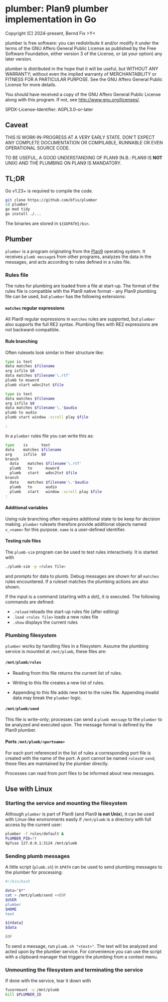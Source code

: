# plumber: Plan9 plumber implementation in Go

Copyright (C) 2024-present, Bernd Fix  >Y<

plumber is free software: you can redistribute it and/or modify it
under the terms of the GNU Affero General Public License as published
by the Free Software Foundation, either version 3 of the License,
or (at your option) any later version.

plumber is distributed in the hope that it will be useful, but
WITHOUT ANY WARRANTY; without even the implied warranty of
MERCHANTABILITY or FITNESS FOR A PARTICULAR PURPOSE.  See the GNU
Affero General Public License for more details.

You should have received a copy of the GNU Affero General Public License
along with this program.  If not, see <http://www.gnu.org/licenses/>.

SPDX-License-Identifier: AGPL3.0-or-later

## Caveat

THIS IS WORK-IN-PROGRESS AT A VERY EARLY STATE. DON'T EXPECT ANY COMPLETE
DOCUMENTATION OR COMPILABLE, RUNNABLE OR EVEN OPERATIONAL SOURCE CODE.

TO BE USEFUL, A GOOD UNDERSTANDING OF PLAN9 (N.B.: PLAN9 IS **NOT** UNIX)
AND THE PLUMBING ON PLAN9 IS MANDATORY.

## TL;DR

Go v1.23+ is required to compile the code.

```bash
git clone https://github.com/bfix/plumber
cd plumber
go mod tidy
go install ./...
```

The binaries are stored in `${GOPATH}/bin`.

## Plumber

`plumber` is a program originating from the [Plan9](https://p9f.org) operating
system. It receives `plumb message`s from other programs, analyzes the data in
the messages, and acts according to rules defined in a rules file.

### Rules file

The rules for plumbing are loaded from a file at start-up. The format of the
rules file is compatible with the Plan9 native format - any Plan9 plumbing
file can be used, but `plumber` has the following extensions:

#### `matches` regular expressions

All Plan9 regular expressions in `matches` rules are supported, but `plumber`
also supports the full RE2 syntax. Plumbing files with RE2 expressions are
not backward-compatible.

#### Rule branching

Often rulesets look similar in their structure like:

```bash
type is text
data matches $filename
arg isfile $0
data matches $filename'\.rtf'
plumb to msword
plumb start wdoc2txt $file

type is text
data matches $filename
arg isfile $0
data matches $filename'\.'$audio
plumb to audio
plumb start window -scroll play $file

:
```

In a `plumber` rules file you can write this as:

```bash
type    is      text
data    matches $filename
arg     isfile  $0
branch
  data    matches $filename'\.rtf'
  plumb   to      msword
  plumb   start   wdoc2txt $file
branch
  data    matches $filename'\.'$audio
  plumb   to      audio
  plumb   start   window -scroll play $file
:
```

#### Additional variables

Using rule branching often requires additional state to be keep for decision
making. `plumber` rulesets therefore provide additional objects named `v_<name>`
for this purpose. `name` is a user-defined identifier.

#### Testing rule files

The `plumb-sim` program can be used to test rules interactively. It is started with

```bash
./plumb-sim -p <rules file>
```

and prompts for data to plumb. Debug messages are shown for all `matches`
rules encountered. If a ruleset matches the plumbing actions are also
shown.

If the input is a command (starting with a dot), it is executed. The following
commands are defined:

* `.reload` reloads the start-up rules file (after editing)
* `.load <rules file>` loads a new rules file
* `.show` displays the current rules

### Plumbing filesystem

`plumber` works by handling files in a filesystem. Assume the plumbing service
is mounted at `/mnt/plumb`, these files are:

#### `/mnt/plumb/rules`

* Reading from this file returns the current list of rules.

* Writing to this file creates a new list of rules.

* Appending to this file adds new text to the rules file. Appending invalid
data may break the `plumber` logic.

#### `/mnt/plumb/send`

This file is write-only; processes can send a `plumb message` to the `plumber`
to be analyzed and executed upon. The message format is defined by the Plan9 plumber.

#### Ports `/mnt/plumb/<portname>`

For each port referenced in the list of rules a corresponding port file is created
with the name of the port. A port cannot be named `rules`or `send`; these
files are maintained by the plumber directly.

Processes can read from port files to be informed about new messages.

## Use with Linux

### Starting the service and mounting the filesystem

Although `plumber` is part of Plan9 (and Plan9 **is not Unix**), it can be
used with Linux-like environments easily if `/mnt/plumb` is a directory
with full access by the current user:

```bash
plumber -f rules/default &
PLUMBER_PID=?!
9pfuse 127.0.0.1:3124 /mnt/plumb
```

### Sending plumb messages

A little script (`plumb.sh`) in `$PATH` can be used to send plumbing messages
to the plumber for processing:

```bash
#!/bin/bash

data="$*"
cat > /mnt/plumb/send <<EOF
$USER
plumber
$HOME
text

${#data}
$data

EOF
```

To send a message, run `plumb.sh "<text>"`. The text will be analyzed and
acted upon by the plumber service. For convenience you can use the script
with a clipboard manager that triggers the plumbing from a context menu.

### Unmounting the filesystem and terminating the service

If done with the service, tear it down with

```bash
fusermount -u /mnt/plumb
kill $PLUMBER_ID
```
